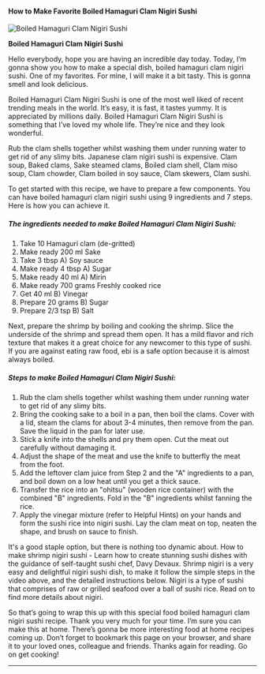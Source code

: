             

#### How to Make Favorite Boiled Hamaguri Clam Nigiri Sushi

![Boiled Hamaguri Clam Nigiri Sushi](https://img-global.cpcdn.com/recipes/5154606469349376/751x532cq70/boiled-hamaguri-clam-nigiri-sushi-recipe-main-photo.jpg)

**Boiled Hamaguri Clam Nigiri Sushi**

Hello everybody, hope you are having an incredible day today. Today, I’m gonna show you how to make a special dish, boiled hamaguri clam nigiri sushi. One of my favorites. For mine, I will make it a bit tasty. This is gonna smell and look delicious.

Boiled Hamaguri Clam Nigiri Sushi is one of the most well liked of recent trending meals in the world. It’s easy, it is fast, it tastes yummy. It is appreciated by millions daily. Boiled Hamaguri Clam Nigiri Sushi is something that I’ve loved my whole life. They’re nice and they look wonderful.

Rub the clam shells together whilst washing them under running water to get rid of any slimy bits. Japanese clam nigiri sushi is expensive. Clam soup, Baked clams, Sake steamed clams, Boiled clam shell, Clam miso soup, Clam chowder, Clam boiled in soy sauce, Clam skewers, Clam sushi.

To get started with this recipe, we have to prepare a few components. You can have boiled hamaguri clam nigiri sushi using 9 ingredients and 7 steps. Here is how you can achieve it.

##### The ingredients needed to make Boiled Hamaguri Clam Nigiri Sushi:

1.  Take 10 Hamaguri clam (de-gritted)
2.  Make ready 200 ml Sake
3.  Take 3 tbsp A) Soy sauce
4.  Make ready 4 tbsp A) Sugar
5.  Make ready 40 ml A) Mirin
6.  Make ready 700 grams Freshly cooked rice
7.  Get 40 ml B) Vinegar
8.  Prepare 20 grams B) Sugar
9.  Prepare 2/3 tsp B) Salt

Next, prepare the shrimp by boiling and cooking the shrimp. Slice the underside of the shrimp and spread them open. It has a mild flavor and rich texture that makes it a great choice for any newcomer to this type of sushi. If you are against eating raw food, ebi is a safe option because it is almost always boiled.

##### Steps to make Boiled Hamaguri Clam Nigiri Sushi:

1.  Rub the clam shells together whilst washing them under running water to get rid of any slimy bits.
2.  Bring the cooking sake to a boil in a pan, then boil the clams. Cover with a lid, steam the clams for about 3-4 minutes, then remove from the pan. Save the liquid in the pan for later use.
3.  Stick a knife into the shells and pry them open. Cut the meat out carefully without damaging it.
4.  Adjust the shape of the meat and use the knife to butterfly the meat from the foot.
5.  Add the leftover clam juice from Step 2 and the "A" ingredients to a pan, and boil down on a low heat until you get a thick sauce.
6.  Transfer the rice into an "ohitsu" (wooden rice container) with the combined "B" ingredients. Fold in the "B" ingredients whilst fanning the rice.
7.  Apply the vinegar mixture (refer to Helpful Hints) on your hands and form the sushi rice into nigiri sushi. Lay the clam meat on top, neaten the shape, and brush on sauce to finish.

It's a good staple option, but there is nothing too dynamic about. How to make shrimp nigiri sushi - Learn how to create stunning sushi dishes with the guidance of self-taught sushi chef, Davy Devaux. Shrimp nigiri is a very easy and delightful nigiri sushi dish, to make it follow the simple steps in the video above, and the detailed instructions below. Nigiri is a type of sushi that comprises of raw or grilled seafood over a ball of sushi rice. Read on to find more details about nigiri.

So that’s going to wrap this up with this special food boiled hamaguri clam nigiri sushi recipe. Thank you very much for your time. I’m sure you can make this at home. There’s gonna be more interesting food at home recipes coming up. Don’t forget to bookmark this page on your browser, and share it to your loved ones, colleague and friends. Thanks again for reading. Go on get cooking!

* * *
